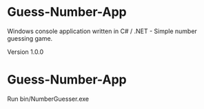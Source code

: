 # Guess-Number-App
Windows console application written in C# / .NET - Simple number guessing game. 

Version
1.0.0

# Guess-Number-App
Run bin/NumberGuesser.exe

